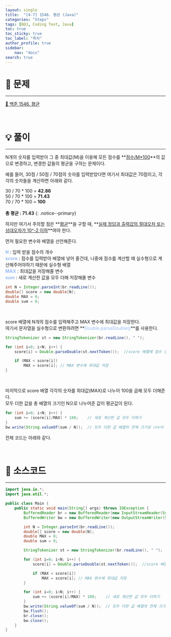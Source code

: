 ```yaml
---
layout: single
title:  "[4-7] 1546. 평균 (Java)"
categories: "Steps" 
tags: [BOJ, Coding Test, Java]
toc: true
toc_sticky: true
toc_label: "목차"
author_profile: true
sidebar:
    nav: "docs"
search: true
---
```


# 🔎 문제
<hr/>

[🔗 백준 1546. 평균](https://www.acmicpc.net/problem/1546)
<br/><br/><br/>

# 💡 풀이
<hr/>

N개의 숫자를 입력받아 그 중 최대값(M)을 이용해 모든 점수를 **<u>점수/M*100</u>**의 값으로 변경하고, 변경한 값들의 평균을 구하는 문제이다.

예를 들어, 30점 / 50점 / 70점의 숫자를 입력받았다면 여기서 최대값은 70점이고, 각각의 숫자들을 계산하면 아래와 같다.

30 / 70 \* 100 = **42.86**<br>
50 / 70 \* 100 = **71.43**<br>
70 / 70 \* 100 = **100**<br><br>
**총 평균 : 71.43**
{: .notice--primary}

하지만 여기서 주의할 점은 **<u>평균</u>**을 구할 때, **<u>실제 정답과 출력값의 절대오차 또는 상대오차가 10^-2 이하</u>**여야 한다.

먼저 필요한 변수와 배열을 선언해준다.

**<span style='color: #96BBF3'>N</span>** : 입력 받을 점수의 개수<br>
**<span style='color: #96BBF3'>score</span>** : 점수를 입력받아 배열에 넣어 줄건데, 나중에 점수를 계산할 때 실수형으로 계산해주어야하기 때문에 실수형 배열<br>
**<span style='color: #96BBF3'>MAX</span>** : 최대값을 저장해줄 변수<br>
**<span style='color: #96BBF3'>sum</span>** : 새로 계산한 값을 모두 더해 저장해줄 변수<br>

```java
int N = Integer.parseInt(br.readLine());
double[] score = new double[N];
double MAX = 0;
double sum = 0;
```

<br>

score 배열에 N개의 점수를 입력해주고 MAX 변수에 최대값을 저장한다. <br>
여기서 문자열을 실수형으로 변환하려면 **<span style='color: #96BBF3'>Double.parseDouble()</span>**를 사용한다.

```java
StringTokenizer st = new StringTokenizer(br.readLine(), " ");

for (int i=0; i<N; i++) {
    score[i] = Double.parseDouble(st.nextToken());  //score 배열에 점수 입력

    if (MAX < score[i])
        MAX = score[i]; // MAX 변수에 최대값 저장
}
```

<br>

마지막으로 score 배열 각각의 숫자를 최대값(MAX)로 나누어 100을 곱해 모두 더해준다.<br>
모두 더한 값을 총 배열의 크기인 N으로 나누어준 값이 평균값이 된다.

```java
for (int i=0; i<N; i++) {
    sum += (score[i]/MAX) * 100;    // 새로 계산한 값 모두 더하기
}
bw.write(String.valueOf(sum / N));  // 모두 더한 값 배열의 전체 크기로 나누어 평균 출력
```

전체 코드는 아래와 같다.
<br/><br/><br/>

# 📃 소스코드
<hr/>

```java
import java.io.*;
import java.util.*;

public class Main {
    public static void main(String[] args) throws IOException {
        BufferedReader br = new BufferedReader(new InputStreamReader(System.in));
        BufferedWriter bw = new BufferedWriter(new OutputStreamWriter(System.out));

        int N = Integer.parseInt(br.readLine());
        double[] score = new double[N];
        double MAX = 0;
        double sum = 0;

        StringTokenizer st = new StringTokenizer(br.readLine(), " ");

        for (int i=0; i<N; i++) {
            score[i] = Double.parseDouble(st.nextToken());  //score 배열에 점수 입력

            if (MAX < score[i])
                MAX = score[i]; // MAX 변수에 최대값 저장
        }

        for (int i=0; i<N; i++) {
            sum += (score[i]/MAX) * 100;    // 새로 계산한 값 모두 더하기
        }
        bw.write(String.valueOf(sum / N));  // 모두 더한 값 배열의 전체 크기로 나누어 평균 출력
        bw.flush();
        br.close();
        bw.close();
    }
}
```
